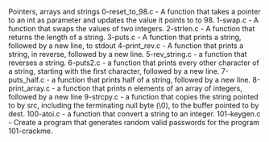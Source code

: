 Pointers, arrays and strings
0-reset_to_98.c - A function that takes a pointer to an int as parameter and updates the value it points to to 98.
1-swap.c - A function that swaps the values of two integers.
2-strlen.c - A function that returns the length of a string.
3-puts.c - A function that prints a string, followed by a new line, to stdout
4-print_rev.c - A function that prints a string, in reverse, followed by a new line.
5-rev_string.c - a function that reverses a string.
6-puts2.c - a function that prints every other character of a string, starting with the first character, followed by a new line.
7-puts_half.c - a function that prints half of a string, followed by a new line.
8-print_array.c - a function that prints n elements of an array of integers, followed by a new line
9-strcpy.c - a function that copies the string pointed to by src, including the terminating null byte (\0), to the buffer pointed to by dest.
100-atoi.c - a function that convert a string to an integer.
101-keygen.c - Create a program that generates random valid passwords for the program 101-crackme.
